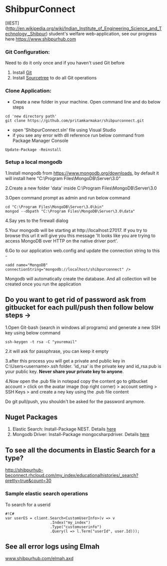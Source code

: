 # ShibpurConnect
[IIEST] (http://en.wikipedia.org/wiki/Indian_Institute_of_Engineering_Science_and_Technology,_Shibpur) student's welfare web-application, see our progress here https://www.shibpurhub.com

### Git Configuration:
Need to do it only once and if you haven't used Git before

1. Install [Git](http://git-scm.com/downloads)  
2. Install [Sourcetree](http://www.sourcetreeapp.com/) to do all Git operations 

### Clone Application:

* Create a new folder in your machine. Open command line and do below steps
```
cd 'new directory path'
git clone https://github.com/pritamkarmakar/shibpurconnect.git
```
* open 'ShibpurConnect.sln' file using Visual Studio
* if you see any error with dll reference run below command from Package Manager Console
```
Update-Package -Reinstall
```

### Setup a local mongodb
1.Install mongodb from https://www.mongodb.org/downloads, by default it will install here "C:\Program Files\MongoDB\Server\3.0"

2.Create a new folder 'data' inside C:\Program Files\MongoDB\Server\3.0

3.Open command prompt as admin and run below command
```
cd "C:\Program Files\MongoDB\Server\3.0\bin"
mongod --dbpath "C:\Program Files\MongoDB\Server\3.0\data"
```
4.Say yes to the firewall dialog

5.Your mongodb will be starting at http://localhost:27017. If you try to browse this url it will give you this message 'It looks like you are trying to access MongoDB over HTTP on the native driver port'.

6.Go to our application web.config and update the connection string to this -
```
<add name="MongoDB" connectionString="mongodb://localhost/shibpurconnect" />
```
Mongodb will automatically create the database. And all collection will be created once you run the application


## Do you want to get rid of password ask from gitbucket for each pull/push then follow below steps ->
 
1.Open Git-bash (search in windows all programs) and generate a new SSH key using below command
```
ssh-keygen -t rsa -C "youremail"
```
2.it will ask for passphrase, you can keep it empty

3.after this process you will get a private and public key in C:\Users\<username>\.ssh folder. 'id_rsa' is the private key and id_rsa.pub is your public key. **Never share your private key to anyone**.

4.Now open the .pub file in notepad copy the content go to gitbucket account  > click on the avatar image (top right corner) > account setting > SSH Keys > and create a ney key using the .pub file content 

Do git pull/push, you shouldn't be asked for the password anymore.

## Nuget Packages
1. Elastic Search: Install-Package NEST. Details [here](https://www.nuget.org/packages/NEST/0.9.19)
2. Mongodb Driver: Install-Package mongocsharpdriver. Details [here](https://www.nuget.org/packages/mongocsharpdriver/)

## To see all the documents in Elastic Search for a type?
http://shibpurhub-beconnect.rhcloud.com/my_index/educationalhistories/_search?pretty=true&count=30

### Sample elastic search operations ###
To search for a userid
```
#!C#
var userES = client.Search<CustomUserInfo>(v => v
                    .Index("my_index")
                    .Type("customuserinfo")
                    .Query(l => l.Term("userId", user.Id)));

```

## See all error logs using Elmah ##
www.shibpurhub.com/elmah.axd